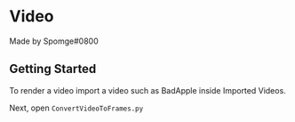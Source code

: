 # Video
Made by Spomge#0800

## Getting Started
To render a video import a video such as BadApple inside Imported Videos.

Next, open `ConvertVideoToFrames.py` 

